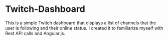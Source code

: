 # Twitch-Dashboard
This is a simple Twitch dashboard that displays a list of channels that the user is following and their online status. I created it to familiarize myself with Rest API calls and Angular.js.
